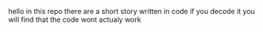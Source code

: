  hello in this repo there are a short story written in code if you decode it you will find that the code wont actualy work

